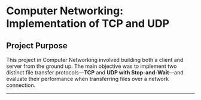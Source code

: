 # Computer Networking: Implementation of TCP and UDP

## Project Purpose

This project in Computer Networking involved building both a client and server from the ground up. The main objective was to implement two distinct file transfer protocols—**TCP** and **UDP with Stop-and-Wait**—and evaluate their performance when transferring files over a network connection.


---

